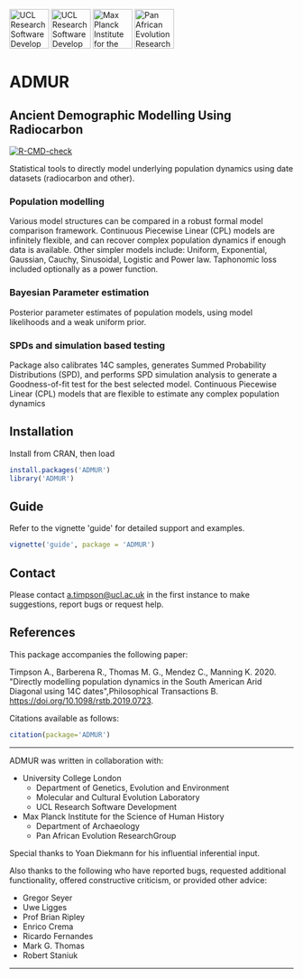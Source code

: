 <a href="https://github.com/UCL"><img src="tools/logos/logo_UCL.png" alt="UCL Research Software Development" height="70"/></a>
<a href="https://www.ucl.ac.uk/biosciences/gee/molecular-and-cultural-evolution-lab"><img src="tools/logos/logo_MACElab.png" alt="UCL Research Software Development" height="70"/></a>
<a href="https://www.shh.mpg.de"><img src="tools/logos/logo_MPI.png" alt="Max Planck Institute for the Science of Human History" height="70"/></a>
<a href="https://www.shh.mpg.de/1143811/pan-ev"><img src="tools/logos/logo_PanEv.png" alt="Pan African Evolution ResearchGroup" height="70"/></a>


# ADMUR
## Ancient Demographic Modelling Using Radiocarbon

[![R-CMD-check](https://github.com/AdrianTimpson/ADMUR/actions/workflows/R-CMD-check.yaml/badge.svg)](https://github.com/AdrianTimpson/ADMUR/actions/workflows/R-CMD-check.yaml)

Statistical tools to directly model underlying population dynamics using date datasets (radiocarbon and other). 

### Population modelling

Various model structures can be compared in a robust formal model comparison framework. Continuous Piecewise Linear (CPL) models are infinitely flexible, and can recover complex population dynamics if enough data is available. Other simpler models include: Uniform, Exponential, Gaussian, Cauchy, Sinusoidal, Logistic and Power law. Taphonomic loss included optionally as a power function. 

### Bayesian Parameter estimation

Posterior parameter estimates of population models, using model likelihoods and a weak uniform prior. 

### SPDs and simulation based testing

Package also calibrates 14C samples, generates Summed Probability Distributions (SPD), and performs SPD simulation analysis to generate a Goodness-of-fit test for the best selected model. 
Continuous Piecewise Linear (CPL) models that are flexible to estimate any complex population dynamics

## Installation
Install from CRAN, then load
``` r
install.packages('ADMUR')
library('ADMUR')
```

## Guide

Refer to the vignette 'guide' for detailed support and examples.

``` r
vignette('guide', package = 'ADMUR')
```

## Contact

Please contact a.timpson@ucl.ac.uk  in the first instance to make suggestions, report bugs or request help.

## References

This package accompanies the following paper:

Timpson A., Barberena R., Thomas M. G., Mendez C., Manning K. 2020. "Directly modelling population dynamics in the South American Arid Diagonal using 14C dates",Philosophical Transactions B. <https://doi.org/10.1098/rstb.2019.0723>.

Citations available as follows:
``` r
citation(package='ADMUR')
```

---

ADMUR was written in collaboration with:
- University College London
    - Department of Genetics, Evolution and Environment
    - Molecular and Cultural Evolution Laboratory
    - UCL Research Software Development
- Max Planck Institute for the Science of Human History
    - Department of Archaeology
    - Pan African Evolution ResearchGroup

Special thanks to Yoan Diekmann for his influential inferential input.

Also thanks to the following who have reported bugs, requested additional functionality, offered constructive criticism, or provided other advice:
- Gregor Seyer 
- Uwe Ligges
- Prof Brian Ripley
- Enrico Crema
- Ricardo Fernandes
- Mark G. Thomas
- Robert Staniuk
---
